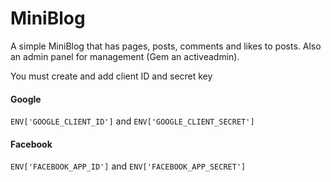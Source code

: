 # MiniBlog
A simple MiniBlog that has pages, posts, comments and likes to posts. Also an admin panel for management (Gem an activeadmin).

You must create and add client ID and secret key

#### Google
`ENV['GOOGLE_CLIENT_ID']` and `ENV['GOOGLE_CLIENT_SECRET']`

#### Facebook
`ENV['FACEBOOK_APP_ID']` and `ENV['FACEBOOK_APP_SECRET']`